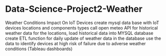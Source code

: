 # Data-Science-Project2-Weather
Weather Conditions Impact On IoT Devices
create mysql data base with IoT devices locations and components types
call open meteo API for historical weather data for the locations, load historical data into MYSQL database
create ETL function for daily update of weather data in the database
use the data to identify devices at high risk of failure due to adverse weather conditions (Tableau dashboards)
